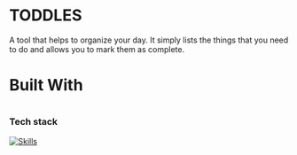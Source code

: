 # TODDLES
A tool that helps to organize your day. It simply lists the things that you need to do and allows you to mark them as complete.

# <h1>Built With</h1>

# <h3>Tech stack</h3>
[![Skills](https://skills.thijs.gg/icons?i=js,html,css,js)](https://skills.thijs.gg)
